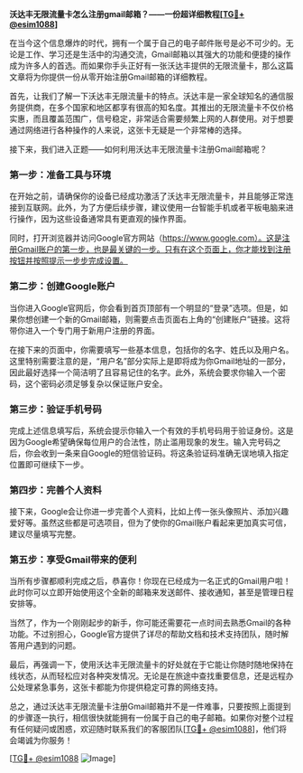 **沃达丰无限流量卡怎么注册gmail邮箱？——一份超详细教程[[TG💪+ @esim1088](https://t.me/s/esim1088)]**

在当今这个信息爆炸的时代，拥有一个属于自己的电子邮件账号是必不可少的。无论是工作、学习还是生活中的沟通交流，Gmail邮箱以其强大的功能和便捷的操作成为许多人的首选。而如果你手头正好有一张沃达丰提供的无限流量卡，那么这篇文章将为你提供一份从零开始注册Gmail邮箱的详细教程。

首先，让我们了解一下沃达丰无限流量卡的特点。沃达丰是一家全球知名的通信服务提供商，在多个国家和地区都享有很高的知名度。其推出的无限流量卡不仅价格实惠，而且覆盖范围广，信号稳定，非常适合需要频繁上网的人群使用。对于想要通过网络进行各种操作的人来说，这张卡无疑是一个非常棒的选择。

接下来，我们进入正题——如何利用沃达丰无限流量卡注册Gmail邮箱呢？

### 第一步：准备工具与环境

在开始之前，请确保你的设备已经成功激活了沃达丰无限流量卡，并且能够正常连接到互联网。此外，为了方便后续步骤，建议使用一台智能手机或者平板电脑来进行操作，因为这些设备通常具有更直观的操作界面。

同时，打开浏览器并访问Google官方网站（https://www.google.com）。这是注册Gmail账户的第一步，也是最关键的一步。只有在这个页面上，你才能找到注册按钮并按照提示一步步完成设置。

### 第二步：创建Google账户

当你进入Google官网后，你会看到首页顶部有一个明显的“登录”选项。但是，如果你想创建一个新的Gmail邮箱，则需要点击页面右上角的“创建账户”链接。这将带你进入一个专门用于新用户注册的界面。

在接下来的页面中，你需要填写一些基本信息，包括你的名字、姓氏以及用户名。这里特别需要注意的是，“用户名”部分实际上是即将成为你Gmail地址的一部分，因此最好选择一个简洁明了且容易记住的名字。此外，系统会要求你输入一个密码，这个密码必须足够复杂以保证账户安全。

### 第三步：验证手机号码

完成上述信息填写后，系统会提示你输入一个有效的手机号码用于验证身份。这是因为Google希望确保每位用户的合法性，防止滥用现象的发生。输入完号码之后，你会收到一条来自Google的短信验证码。将这条验证码准确无误地填入指定位置即可继续下一步。

### 第四步：完善个人资料

接下来，Google会让你进一步完善个人资料，比如上传一张头像照片、添加兴趣爱好等。虽然这些都是可选项目，但为了使你的Gmail账户看起来更加真实可信，建议尽量填写完整。

### 第五步：享受Gmail带来的便利

当所有步骤都顺利完成之后，恭喜你！你现在已经成为一名正式的Gmail用户啦！此时你可以立即开始使用这个全新的邮箱来发送邮件、接收通知，甚至是管理日程安排等。

当然了，作为一个刚刚起步的新手，你可能还需要花一点时间去熟悉Gmail的各种功能。不过别担心，Google官方提供了详尽的帮助文档和技术支持团队，随时解答用户遇到的问题。

最后，再强调一下，使用沃达丰无限流量卡的好处就在于它能让你随时随地保持在线状态，从而轻松应对各种突发情况。无论是在旅途中查找重要信息，还是远程办公处理紧急事务，这张卡都能为你提供稳定可靠的网络支持。

总之，通过沃达丰无限流量卡注册Gmail邮箱并不是一件难事，只要按照上面提到的步骤逐一执行，相信很快就能拥有一份属于自己的电子邮箱。如果你对整个过程有任何疑问或困惑，欢迎随时联系我们的客服团队[[TG💪+ @esim1088](https://t.me/s/esim1088)]，他们将会竭诚为你服务！

[[TG💪+ @esim1088](https://t.me/s/esim1088) ![Image](https://i.postimg.cc/4NQfJmqS/Snipaste-2025-05-13-00-14-12.png)]